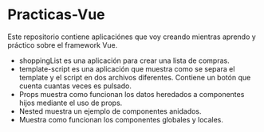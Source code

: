 # Practicas-Vue
Este repositorio contiene aplicaciónes que voy creando mientras aprendo y práctico sobre el framework Vue.

- shoppingList es una aplicación para crear una lista de compras.
- template-script es una aplicación que muestra como se separa el template y el script en dos archivos diferentes. Contiene un botón que cuenta cuantas veces es pulsado.
- Props muestra como funcionan los datos heredados a componentes hijos mediante el uso de props.
- Nested muestra un ejemplo de componentes anidados.
- Muestra como funcionan los componentes globales y locales.
